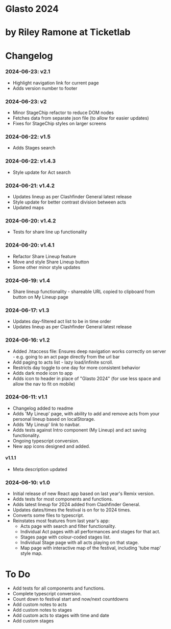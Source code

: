 # Glasto 2024
# by Riley Ramone at Ticketlab

# Changelog
### 2024-06-23: v2.1
- Highlight navigation link for current page
- Adds version number to footer

### 2024-06-23: v2
- Minor StageChip refactor to reduce DOM nodes
- Fetches data from separate json file (to allow for easier updates)
- Fixes for StageChip styles on larger screens

### 2024-06-22: v1.5
- Adds Stages search
 
### 2024-06-22: v1.4.3
- Style update for Act search
 
### 2024-06-21: v1.4.2
- Updates lineup as per Clashfinder General latest release
- Style update for better contrast division between acts
- Updated maps

### 2024-06-20: v1.4.2
- Tests for share line up functionality 

### 2024-06-20: v1.4.1
- Refactor Share Lineup feature
- Move and style Share Lineup button
- Some other minor style updates

### 2024-06-19: v1.4
- Share lineup functionality - shareable URL copied to clipboard from button on My Lineup page

### 2024-06-17: v1.3
- Updates day-filtered act list to be in time order
- Updates lineup as per Clashfinder General latest release

### 2024-06-16: v1.2
- Added .htaccess file: Ensures deep navigation works correctly on server - e.g. going to an act page directly from the url bar
- Add paging to acts list - lazy load/infinite scroll.
- Restricts day toggle to one day for more consistent behavior
- Adds dark mode icon to app
- Adds icon to header in place of "Glasto 2024" (for use less space and allow the nav to fit on mobile)

### 2024-06-11: v1.1 
- Changelog added to readme
- Adds 'My Lineup' page, with ability to add and remove acts from your personal lineup based on localStorage. 
- Adds 'My Lineup' link to navbar.
- Adds tests against Intro component (My Lineup) and act saving functionality.
- Ongoing typescript conversion.
- New app icons designed and added.

#### v1.1.1
- Meta description updated

### 2024-06-10: v1.0 
- Initial release of new React app based on last year's Remix version. 
- Adds tests for most components and functions.
- Adds latest lineup for 2024 added from Clashfinder General.
- Updates dates/times the festival is on for to 2024 times.
- Converts some files to typescript.
- Reinstates most features from last year's app:
  - Acts page with search and filter functionality.
  - Individual Act pages with all performances and stages for that act.
  - Stages page with colour-coded stages list.
  - Individual Stage page with all acts playing on that stage.
  - Map page with interactive map of the festival, including 'tube map' style map.

# To Do
- Add tests for all components and functions.
- Complete typescript conversion.
- Count down to festival start and now/next countdowns
- Add custom notes to acts
- Add custom notes to stages
- Add custom acts to stages with time and date
- Add custom stages
